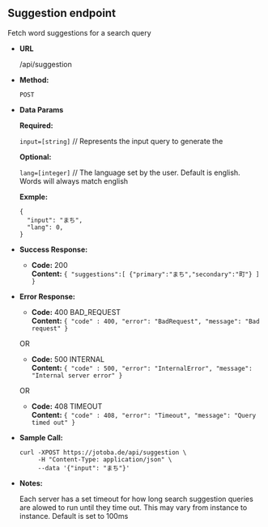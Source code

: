 **Suggestion endpoint**
----
  Fetch word suggestions for a search query

* **URL**

  /api/suggestion

* **Method:**

  `POST`
  
* **Data Params**

   **Required:**
 
   `input=[string]` // Represents the input query to generate the 

   **Optional:**
 
   `lang=[integer]` // The language set by the user. Default is english. Words will always match english

   **Exmple:**
   ```
   {
     "input": "まち",
     "lang": 0,
   }
   ```

* **Success Response:**

  * **Code:** 200 <br />
    **Content:** `{ "suggestions":[ {"primary":"まち","secondary":"町"} ] }`
 
* **Error Response:**

  * **Code:** 400 BAD_REQUEST <br />
    **Content:** `{ "code" : 400, "error": "BadRequest", "message": "Bad request" }`

  OR

  * **Code:** 500 INTERNAL <br />
    **Content:** `{ "code" : 500, "error": "InternalError", "message": "Internal server error" }`

  OR

  * **Code:** 408 TIMEOUT <br />
    **Content:** `{ "code" : 408, "error": "Timeout", "message": "Query timed out" }`

* **Sample Call:**

  ```
  curl -XPOST https://jotoba.de/api/suggestion \
       -H "Content-Type: application/json" \
       --data '{"input": "まち"}'
  ```

* **Notes:**

  Each server has a set timeout for how long search suggestion queries are alowed to run until they time out. This may vary from instance to instance. Default is set to 100ms
